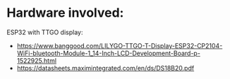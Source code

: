 # Hardware involved:
ESP32 with TTGO display:
* https://www.banggood.com/LILYGO-TTGO-T-Display-ESP32-CP2104-WiFi-bluetooth-Module-1_14-Inch-LCD-Development-Board-p-1522925.html
* https://datasheets.maximintegrated.com/en/ds/DS18B20.pdf
